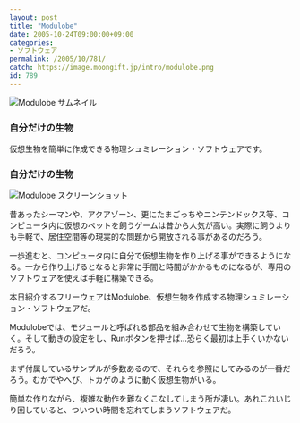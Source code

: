 ```yaml
---
layout: post
title: "Modulobe"
date: 2005-10-24T09:00:00+09:00
categories:
- ソフトウェア
permalink: /2005/10/781/
catch: https://image.moongift.jp/intro/modulobe.png
id: 789
---
```

 ![Modulobe サムネイル](https://image.moongift.jp/intro/modulobe.s.png "Modulobe サムネイル")
  

### 自分だけの生物
  
仮想生物を簡単に作成できる物理シュミレーション・ソフトウェアです。  
<!--more-->  

### 自分だけの生物
  

![Modulobe スクリーンショット](https://image.moongift.jp/intro/modulobe.png "Modulobe スクリーンショット")

  

昔あったシーマンや、アクアゾーン、更にたまごっちやニンテンドックス等、コンピュータ内に仮想のペットを飼うゲームは昔から人気が高い。実際に飼うよりも手軽で、居住空間等の現実的な問題から開放される事があるのだろう。

  

一歩進むと、コンピュータ内に自分で仮想生物を作り上げる事ができるようになる。一から作り上げるとなると非常に手間と時間がかかるものになるが、専用のソフトウェアを使えば手軽に構築できる。

  

本日紹介するフリーウェアはModulobe、仮想生物を作成する物理シュミレーション・ソフトウェアだ。

  

Modulobeでは、モジュールと呼ばれる部品を組み合わせて生物を構築していく。そして動きの設定をし、Runボタンを押せば…恐らく最初は上手くいかないだろう。

  

まず付属しているサンプルが多数あるので、それらを参照にしてみるのが一番だろう。むかでやへぴ、トカゲのように動く仮想生物がいる。

  

簡単な作りながら、複雑な動作を難なくこなしてしまう所が凄い。あれこれいじり回していると、ついつい時間を忘れてしまうソフトウェアだ。

